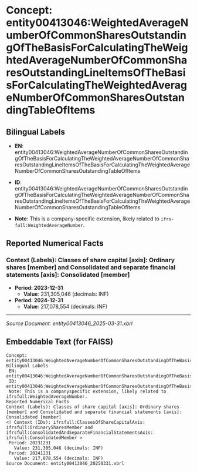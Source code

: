 # Concept: entity00413046:WeightedAverageNumberOfCommonSharesOutstandingOfTheBasisForCalculatingTheWeightedAverageNumberOfCommonSharesOutstandingLineItemsOfTheBasisForCalculatingTheWeightedAverageNumberOfCommonSharesOutstandingTableOfItems

## Bilingual Labels
- **EN**: entity00413046:WeightedAverageNumberOfCommonSharesOutstandingOfTheBasisForCalculatingTheWeightedAverageNumberOfCommonSharesOutstandingLineItemsOfTheBasisForCalculatingTheWeightedAverageNumberOfCommonSharesOutstandingTableOfItems

- **ID**: entity00413046:WeightedAverageNumberOfCommonSharesOutstandingOfTheBasisForCalculatingTheWeightedAverageNumberOfCommonSharesOutstandingLineItemsOfTheBasisForCalculatingTheWeightedAverageNumberOfCommonSharesOutstandingTableOfItems
- **Note**: This is a company-specific extension, likely related to `ifrs-full:WeightedAverageNumber`.

## Reported Numerical Facts

### **Context (Labels): Classes of share capital [axis]: Ordinary shares [member] and Consolidated and separate financial statements [axis]: Consolidated [member]**
<!-- Context (IDs): ifrs-full:ClassesOfShareCapitalAxis: ifrs-full:OrdinarySharesMember and ifrs-full:ConsolidatedAndSeparateFinancialStatementsAxis: ifrs-full:ConsolidatedMember -->
- **Period: 2023-12-31**
  - **Value**: 231,305,046 (decimals: INF)
- **Period: 2024-12-31**
  - **Value**: 217,078,554 (decimals: INF)

---
*Source Document: entity00413046_2025-03-31.xbrl*
## Embeddable Text (for FAISS)
```text
Concept: entity00413046:WeightedAverageNumberOfCommonSharesOutstandingOfTheBasisForCalculatingTheWeightedAverageNumberOfCommonSharesOutstandingLineItemsOfTheBasisForCalculatingTheWeightedAverageNumberOfCommonSharesOutstandingTableOfItems
Bilingual Labels
 EN: entity00413046:WeightedAverageNumberOfCommonSharesOutstandingOfTheBasisForCalculatingTheWeightedAverageNumberOfCommonSharesOutstandingLineItemsOfTheBasisForCalculatingTheWeightedAverageNumberOfCommonSharesOutstandingTableOfItems
 ID: entity00413046:WeightedAverageNumberOfCommonSharesOutstandingOfTheBasisForCalculatingTheWeightedAverageNumberOfCommonSharesOutstandingLineItemsOfTheBasisForCalculatingTheWeightedAverageNumberOfCommonSharesOutstandingTableOfItems
 Note: This is a companyspecific extension, likely related to ifrsfull:WeightedAverageNumber.
Reported Numerical Facts
Context (Labels): Classes of share capital [axis]: Ordinary shares [member] and Consolidated and separate financial statements [axis]: Consolidated [member]
<! Context (IDs): ifrsfull:ClassesOfShareCapitalAxis: ifrsfull:OrdinarySharesMember and ifrsfull:ConsolidatedAndSeparateFinancialStatementsAxis: ifrsfull:ConsolidatedMember >
 Period: 20231231
   Value: 231,305,046 (decimals: INF)
 Period: 20241231
   Value: 217,078,554 (decimals: INF)
Source Document: entity00413046_20250331.xbrl
```